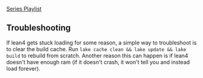[Series Playlist](https://www.youtube.com/playlist?list=PLiUpWaXHLW3hxj9yMTDN0ixWm5YdYKqJU)



## Troubleshooting
If lean4 gets stuck loading for some reason, a simple way to troubleshoot is to clear the build cache. Run `lake cache clean && lake update && lake build` to rebuild from scratch. Another reason this can happen is if lean4 doesn't have enough ram (if it doesn't crash, it won't tell you and instead load forever).